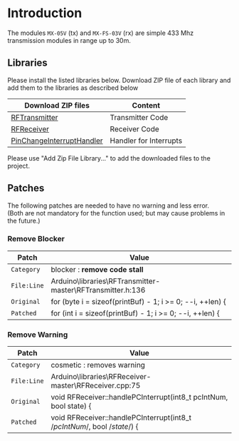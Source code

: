 # Introduction

The modules `MX-05V` (tx) and `MX-FS-03V` (rx) are simple 433 Mhz transmission modules in range up to 30m.

## Libraries

Please install the listed libraries below. Download ZIP file of each library and add them to the libraries as described below

Download ZIP files | Content
-------------------|-----------
[RFTransmitter](https://github.com/zeitgeist87/RFTransmitter) | Transmitter Code
[RFReceiver](https://github.com/zeitgeist87/RFReceiver) | Receiver Code
[PinChangeInterruptHandler](https://github.com/zeitgeist87/PinChangeInterruptHandler) | Handler for Interrupts

Please use "Add Zip File Library..." to add the downloaded files to the project.

## Patches

The following patches are needed to have no warning and less error.  
(Both are not mandatory for the function used; but may cause problems in the future.)

### Remove Blocker

Patch | Value
------|------
`Category` | blocker : **remove code stall**
`File:Line` | Arduino\libraries\RFTransmitter-master\RFTransmitter.h:136
`Original` | for (byte i = sizeof(printBuf) - 1; i >= 0; --i, ++len) {
`Patched`|  for (int i = sizeof(printBuf) - 1; i >= 0; --i, ++len) {

### Remove Warning

Patch | Value
------|------
`Category` | cosmetic : removes warning
`File:Line` | Arduino\libraries\RFReceiver-master\RFReceiver.cpp:75
`Original` | void RFReceiver::handlePCInterrupt(int8_t pcIntNum, bool state) {
`Patched`|  void RFReceiver::handlePCInterrupt(int8_t /*pcIntNum*/, bool /*state*/) {
